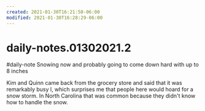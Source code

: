 ```yaml
---
created: 2021-01-30T16:21:50-06:00
modified: 2021-01-30T16:28:29-06:00
---
```


# daily-notes.01302021.2

#daily-note
Snowing now and probably going to come down hard with up to 8 inches 

Kim and Quinn came back from the grocery store and said that it was remarkably busy l, which surprises me that people here would hoard for a snow storm. In North Carolina that was common because they didn't know how to handle the snow.